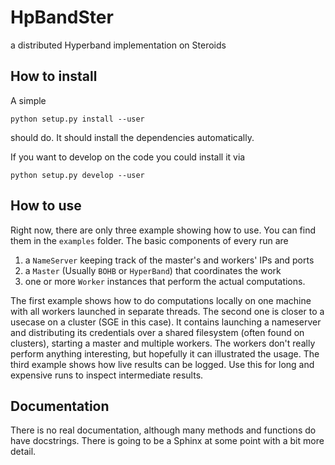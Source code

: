 # HpBandSter
a distributed Hyperband implementation on Steroids

## How to install

A simple
```
python setup.py install --user
```
should do. It should install the dependencies automatically.


If you want to develop on the code you could install it via

```
python setup.py develop --user
```


## How to use

Right now, there are only three example showing how to use. You can find them in the `examples` folder.
The basic components of every run are
1. a `NameServer` keeping track of the master's and workers' IPs and ports
2. a `Master` (Usually `BOHB` or `HyperBand`) that coordinates the work
3. one or more `Worker` instances that perform the actual computations.

The first example shows how to do computations locally on one machine with all workers launched in separate threads.
The second one is closer to a usecase on a cluster (SGE in this case).
It contains launching a nameserver and distributing its credentials over a shared filesystem (often found on clusters),
starting a master and multiple workers. The workers don't really perform anything interesting, but hopefully it can
illustrated the usage.
The third example shows how live results can be logged. Use this for long and expensive runs to inspect intermediate results.

## Documentation

There is no real documentation, although many methods and functions do have docstrings.
There is going to be a Sphinx at some point with a bit more detail.
